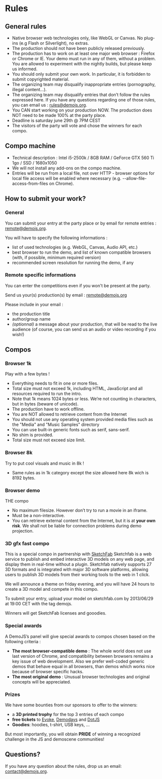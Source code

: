 
# Rules

## General rules

 * Native browser web technologies only, like WebGL or Canvas. No plug-ins (e.g Flash or Silverlight), no extras.
 * The production should not have been publicly released previously.
 * The production has to work on at least one major web browser : Firefox or Chrome or IE. Your demo must run in any of them, without a problem. You are allowed to experiment with the nightly builds, but please keep us informed.
 * You should only submit your own work. In particular, it is forbidden to submit copyrighted material.
 * The organizing team may disqualify inappropriate entries (pornography, illegal content...).
 * The organizing team may disqualify entries that don’t follow the rules expressed here. If you have any questions regarding one of those rules, you can email us : rules@demojs.org.
 * You CAN start working on your production NOW. The production does NOT need to be made 100% at the party place.
 * Deadline is saturday june 29th @ 7PM CEST
 * The visitors of the party will vote and chose the winners for each compo. 

## Compo machine

 * Technical description : Intel i5-2500k / 8GB RAM / GeForce GTX 560 Ti 1go / SSD / 1680x1050
 * We will not install any add-ons on the compo machine.
 * Entries will be run from a local file, not over HTTP - browser options for local file access will be enabled where necessary (e.g. --allow-file-access-from-files on Chrome).
 
## How to submit your work?

### General
You can submit your entry at the party place or by email for remote entries&nbsp;: [remote@demojs.org](mailto:remote@demojs.org). 

You will have to specify the following informations :

 * list of used technologies (e.g. WebGL, Canvas, Audio API, etc.)
 * best browser to run the demo, and list of known compatible browsers (with, if possible, minimum required version)
 * recommended screen resolution for running the demo, if any

### Remote specific informations
You can enter the competitions even if you won't be present at the party.

Send us your(s) production(s) by email&nbsp;: [remote@demojs.org](mailto:remote@demojs.org)

Please include in your email&nbsp;:

 * the production title
 * author/group name
 * _(optionnal)_ a message about your production, that will be read to the live audience (of course, you can send us an audio or video recording if you wish!)

## Compos
### Browser 1k
Play with a few bytes !

 * Everything needs to fit in one or more files. 
 * Total size must not exceed 1k, including HTML, JavaScript and all resources required to run the intro.
 * Note that 1k means 1024 bytes or less. We’re not counting in characters, but in bytes (beware of unicode).
 * The production have to work offline. 
 * You are NOT allowed to retrieve content from the Internet
 * You should not use any operating system provided media files such as the "Media" and "Music Samples" directory
 * You can use built-in generic fonts such as serif, sans-serif.
 * No shim is provided.
 * Total size must not exceed size limit.

### Browser 8k
Try to put cool visuals and music in 8k !

 * Same rules as in 1k category except the size allowed here 8k wich is 8192 bytes.

### Browser demo
THE compo

 * No maximum filesize. However don’t try to run a movie in an iframe.
 * Must be a non-interactive.
 * You can retrieve external content from the Internet, but it is at **your own risk**. We shall not be liable for connection problems during demo projection.

### 3D gfx fast compo
This is a special compo in partnership with [SketchFab](http://sketchfab.com)
Sketchfab is a web service to publish and embed interactive 3D models on any web page, and display them in real-time without a plugin. Sketchfab natively supports 27 3D formats and is integrated with major 3D software platforms, allowing users to publish 3D models from their working tools to the web in 1 click.

We will announce a theme on friday evening, and you will have 24 hours to create a 3D model and compete in this compo.

To submit your entry, upload your model on sketchfab.com by 2013/06/29 at 19:00 CET with the tag demojs.

Winners will get SketchFab licenses and gooodies.

### Special awards

A DemoJS’s panel will give special awards to compos chosen based on the following criteria :

 * **The most browser-compatible demo**&nbsp;: The whole world does not use last version of Chrome, and compatibility between browsers remains a key issue of web development. Also we prefer well-coded generic demos that behave equal in all browsers, than demos which works nice because of browser specific hacks.
 * **The most original demo**&nbsp;: Unusual browser technologies and original concepts will be appreciated.

### Prizes
We have some bounties from our sponsors to offer to the winners:

 * a **3D printed trophy** for the top 3 entries of each compo
 * **free tickets** to [Evoke](http://www.evoke.eu/2013/), [Demodays](http://demodays.org/) and [DotJS](http://www.dotjs.eu/)
 * **Goodies**: hoodies, t-shirt, USB keys, ...

But most importantly, you will obtain **PRIDE** of winning a recognized challenge in the JS and demoscene communities!

## Questions?
If you have any question about the rules, drop us an email: [contact@demojs.org](mailto:contact@demojs.org).

